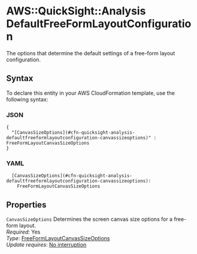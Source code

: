# AWS::QuickSight::Analysis DefaultFreeFormLayoutConfiguration<a name="aws-properties-quicksight-analysis-defaultfreeformlayoutconfiguration"></a>

The options that determine the default settings of a free\-form layout configuration\.

## Syntax<a name="aws-properties-quicksight-analysis-defaultfreeformlayoutconfiguration-syntax"></a>

To declare this entity in your AWS CloudFormation template, use the following syntax:

### JSON<a name="aws-properties-quicksight-analysis-defaultfreeformlayoutconfiguration-syntax.json"></a>

```
{
  "[CanvasSizeOptions](#cfn-quicksight-analysis-defaultfreeformlayoutconfiguration-canvassizeoptions)" : FreeFormLayoutCanvasSizeOptions
}
```

### YAML<a name="aws-properties-quicksight-analysis-defaultfreeformlayoutconfiguration-syntax.yaml"></a>

```
  [CanvasSizeOptions](#cfn-quicksight-analysis-defaultfreeformlayoutconfiguration-canvassizeoptions): 
    FreeFormLayoutCanvasSizeOptions
```

## Properties<a name="aws-properties-quicksight-analysis-defaultfreeformlayoutconfiguration-properties"></a>

`CanvasSizeOptions`  <a name="cfn-quicksight-analysis-defaultfreeformlayoutconfiguration-canvassizeoptions"></a>
Determines the screen canvas size options for a free\-form layout\.  
*Required*: Yes  
*Type*: [FreeFormLayoutCanvasSizeOptions](aws-properties-quicksight-analysis-freeformlayoutcanvassizeoptions.md)  
*Update requires*: [No interruption](https://docs.aws.amazon.com/AWSCloudFormation/latest/UserGuide/using-cfn-updating-stacks-update-behaviors.html#update-no-interrupt)